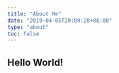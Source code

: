 ```yaml
---
title: "About Me"
date: "2019-04-05T20:09:28+08:00"
type: "about"
toc: false
---
```


## Hello World!

